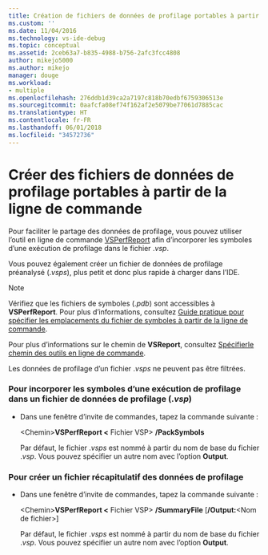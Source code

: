```yaml
---
title: Création de fichiers de données de profilage portables à partir de la ligne de commande | Microsoft Docs
ms.custom: ''
ms.date: 11/04/2016
ms.technology: vs-ide-debug
ms.topic: conceptual
ms.assetid: 2ceb63a7-b835-4988-b756-2afc3fcc4808
author: mikejo5000
ms.author: mikejo
manager: douge
ms.workload:
- multiple
ms.openlocfilehash: 276ddb1d39ca2a7197c818b70edbf6759306513e
ms.sourcegitcommit: 0aafcfa08ef74f162af2e5079be77061d7885cac
ms.translationtype: HT
ms.contentlocale: fr-FR
ms.lasthandoff: 06/01/2018
ms.locfileid: "34572736"
---
```

# <a name="create-portable-profiling-data-files-from-the-command-line"></a>Créer des fichiers de données de profilage portables à partir de la ligne de commande
Pour faciliter le partage des données de profilage, vous pouvez utiliser l’outil en ligne de commande [VSPerfReport](../profiling/vsperfreport.md) afin d’incorporer les symboles d’une exécution de profilage dans le fichier .*vsp*.  
  
 Vous pouvez également créer un fichier de données de profilage préanalysé (.*vsps*), plus petit et donc plus rapide à charger dans l’IDE.  
  
> [!NOTE]
>  Vérifiez que les fichiers de symboles (.*pdb*) sont accessibles à **VSPerfReport**. Pour plus d’informations, consultez [Guide pratique pour spécifier les emplacements du fichier de symboles à partir de la ligne de commande](../profiling/how-to-specify-symbol-file-locations-from-the-command-line.md).  
>   
>  Pour plus d’informations sur le chemin de **VSReport**, consultez [Spécifierle chemin des outils en ligne de commande](../profiling/specifying-the-path-to-profiling-tools-command-line-tools.md).  
>   
>  Les données de profilage d’un fichier .*vsps* ne peuvent pas être filtrées.  
  
### <a name="to-embed-the-symbols-for-a-profiling-run-into-a-profiling-data-vsp-file"></a>Pour incorporer les symboles d’une exécution de profilage dans un fichier de données de profilage (.*vsp*)  
  
-   Dans une fenêtre d’invite de commandes, tapez la commande suivante :  
  
     \<Chemin>**VSPerfReport \<** Fichier VSP> **/PackSymbols**  
  
     Par défaut, le fichier .*vsps* est nommé à partir du nom de base du fichier .*vsp*. Vous pouvez spécifier un autre nom avec l’option **Output**.  
  
### <a name="to-create-a-summary-profiling-data-file"></a>Pour créer un fichier récapitulatif des données de profilage  
  
-   Dans une fenêtre d’invite de commandes, tapez la commande suivante :  
  
     \<Chemin>**VSPerfReport \<** Fichier VSP> **/SummaryFile** [**/Output:**\<Nom de fichier>]  
  
     Par défaut, le fichier .*vsps* est nommé à partir du nom de base du fichier .*vsp*. Vous pouvez spécifier un autre nom avec l’option **Output**.